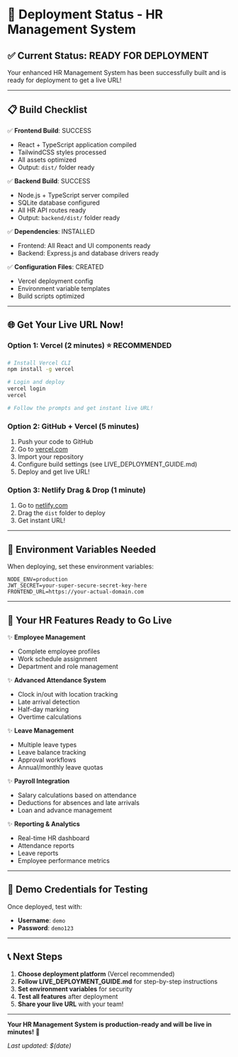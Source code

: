 # 🚀 Deployment Status - HR Management System

## ✅ Current Status: READY FOR DEPLOYMENT

Your enhanced HR Management System has been successfully built and is ready for deployment to get a live URL!

---

## 📋 Build Checklist

✅ **Frontend Build**: SUCCESS  
- React + TypeScript application compiled
- TailwindCSS styles processed
- All assets optimized
- Output: `dist/` folder ready

✅ **Backend Build**: SUCCESS  
- Node.js + TypeScript server compiled
- SQLite database configured
- All HR API routes ready
- Output: `backend/dist/` folder ready

✅ **Dependencies**: INSTALLED  
- Frontend: All React and UI components ready
- Backend: Express.js and database drivers ready

✅ **Configuration Files**: CREATED  
- Vercel deployment config
- Environment variable templates
- Build scripts optimized

---

## 🌐 Get Your Live URL Now!

### Option 1: Vercel (2 minutes) ⭐ RECOMMENDED
```bash
# Install Vercel CLI
npm install -g vercel

# Login and deploy
vercel login
vercel

# Follow the prompts and get instant live URL!
```

### Option 2: GitHub + Vercel (5 minutes)
1. Push your code to GitHub
2. Go to [vercel.com](https://vercel.com) 
3. Import your repository
4. Configure build settings (see LIVE_DEPLOYMENT_GUIDE.md)
5. Deploy and get live URL!

### Option 3: Netlify Drag & Drop (1 minute)
1. Go to [netlify.com](https://netlify.com)
2. Drag the `dist` folder to deploy
3. Get instant URL!

---

## 🔧 Environment Variables Needed

When deploying, set these environment variables:

```
NODE_ENV=production
JWT_SECRET=your-super-secure-secret-key-here
FRONTEND_URL=https://your-actual-domain.com
```

---

## 🎯 Your HR Features Ready to Go Live

✨ **Employee Management**
- Complete employee profiles
- Work schedule assignment
- Department and role management

✨ **Advanced Attendance System**
- Clock in/out with location tracking
- Late arrival detection
- Half-day marking
- Overtime calculations

✨ **Leave Management**
- Multiple leave types
- Leave balance tracking
- Approval workflows
- Annual/monthly leave quotas

✨ **Payroll Integration**
- Salary calculations based on attendance
- Deductions for absences and late arrivals
- Loan and advance management

✨ **Reporting & Analytics**
- Real-time HR dashboard
- Attendance reports
- Leave reports
- Employee performance metrics

---

## 🚀 Demo Credentials for Testing

Once deployed, test with:
- **Username**: `demo`
- **Password**: `demo123`

---

## 📞 Next Steps

1. **Choose deployment platform** (Vercel recommended)
2. **Follow LIVE_DEPLOYMENT_GUIDE.md** for step-by-step instructions
3. **Set environment variables** for security
4. **Test all features** after deployment
5. **Share your live URL** with your team!

---

**Your HR Management System is production-ready and will be live in minutes!** 🎉

*Last updated: $(date)*